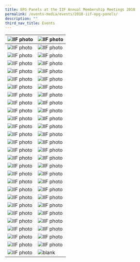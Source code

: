 ```yaml
---
title: EPG Panels at the IIF Annual Membership Meetings 2018
permalink: /events-media/events/2018-iif-epg-panels/
description: ""
third_nav_title: Events
---
```

| ![IIF photo](/images/Events%20Media/IIF/20181012_103725.jpg)| ![IIF photo](/images/Events%20Media/IIF/20181012_103749.jpg)|
| -------- | -------- |
| ![IIF photo](/images/Events%20Media/IIF/20181012_103847.jpg)| ![IIF photo](/images/Events%20Media/IIF/MRC03245.jpg)|
| ![IIF photo](/images/Events%20Media/IIF/MRC03247.jpg)| ![IIF photo](/images/Events%20Media/IIF/MRC03249.jpg)|
| ![IIF photo](/images/Events%20Media/IIF/MRC03256.jpg)| ![IIF photo](/images/Events%20Media/IIF/MRC03257.jpg)|
| ![IIF photo](/images/Events%20Media/IIF/MRC03260.jpg)| ![IIF photo](/images/Events%20Media/IIF/MRC03261.jpg)|
| ![IIF photo](/images/Events%20Media/IIF/MRC03262.jpg)| ![IIF photo](/images/Events%20Media/IIF/MRC03263.jpg)|
| ![IIF photo](/images/Events%20Media/IIF/MRC03264.jpg)| ![IIF photo](/images/Events%20Media/IIF/MRC03266.jpg)|
| ![IIF photo](/images/Events%20Media/IIF/MRC03268.jpg)| ![IIF photo](/images/Events%20Media/IIF/MRC03269.jpg)|
| ![IIF photo](/images/Events%20Media/IIF/MRC03270.jpg)| ![IIF photo](/images/Events%20Media/IIF/MRC03271.jpg)|
| ![IIF photo](/images/Events%20Media/IIF/MRC03275.jpg)| ![IIF photo](/images/Events%20Media/IIF/MRC03277.jpg)|
| ![IIF photo](/images/Events%20Media/IIF/MRC03279.jpg)| ![IIF photo](/images/Events%20Media/IIF/MRC03280.jpg)|
| ![IIF photo](/images/Events%20Media/IIF/MRC03281.jpg)| ![IIF photo](/images/Events%20Media/IIF/MRC03283.jpg)|
| ![IIF photo](/images/Events%20Media/IIF/MRC03291.jpg)| ![IIF photo](/images/Events%20Media/IIF/MRC03292.jpg)|
| ![IIF photo](/images/Events%20Media/IIF/MRC03294.jpg)| ![IIF photo](/images/Events%20Media/IIF/MRC03295.jpg)|
| ![IIF photo](/images/Events%20Media/IIF/MRC03296.jpg)| ![IIF photo](/images/Events%20Media/IIF/MRC03297.jpg)|
| ![IIF photo](/images/Events%20Media/IIF/MRC03298.jpg)| ![IIF photo](/images/Events%20Media/IIF/MRC03299.jpg)|
| ![IIF photo](/images/Events%20Media/IIF/MRC03309.jpg)| ![IIF photo](/images/Events%20Media/IIF/MRC03310.jpg)|
| ![IIF photo](/images/Events%20Media/IIF/MRC03317.jpg)| ![IIF photo](/images/Events%20Media/IIF/MRC03320.jpg)|
| ![IIF photo](/images/Events%20Media/IIF/MRC03321.jpg)| ![IIF photo](/images/Events%20Media/IIF/MRC03323.jpg)|
| ![IIF photo](/images/Events%20Media/IIF/MRC03324.jpg)| ![IIF photo](/images/Events%20Media/IIF/MRC03326.jpg)|
| ![IIF photo](/images/Events%20Media/IIF/MRC03327.jpg)| ![IIF photo](/images/Events%20Media/IIF/MRC03330.jpg)|
| ![IIF photo](/images/Events%20Media/IIF/MRC03331.jpg)| ![IIF photo](/images/Events%20Media/IIF/MRC03332.jpg)|
| ![IIF photo](/images/Events%20Media/IIF/MRC03333.jpg)| ![IIF photo](/images/Events%20Media/IIF/MRC03334.jpg)|
| ![IIF photo](/images/Events%20Media/IIF/MRC03337.jpg)| ![IIF photo](/images/Events%20Media/IIF/MRC03338.jpg)|
| ![IIF photo](/images/Events%20Media/IIF/MRC03343.jpg)| ![IIF photo](/images/Events%20Media/IIF/MRC03344.jpg)|
| ![IIF photo](/images/Events%20Media/IIF/MRC03345.jpg)| ![IIF photo](/images/Events%20Media/IIF/MRC03350.jpg)|
| ![IIF photo](/images/Events%20Media/IIF/MRC03351.jpg)| ![IIF photo](/images/Events%20Media/IIF/MRC03352.jpg)|
| ![IIF photo](/images/Events%20Media/IIF/MRC03373.jpg)| ![blank](/images/Events%20Media/IIF/blanky.jpg)|